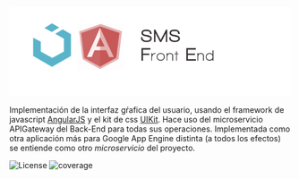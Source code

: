 ![](frontend.png)

Implementación de la interfaz gŕafica del usuario, usando el framework de javascript [AngularJS](https://angularjs.org/) y el kit de css [UIKit](http://getuikit.com/). Hace uso del microservicio APIGateway del Back-End para todas sus operaciones. Implementada como otra aplicación más para Google App Engine distinta (a todos los efectos) se entiende como  otro *microservicio* del proyecto.

![License](http://img.shields.io/badge/license-GPLv3-blue.svg)
![coverage](https://img.shields.io/badge/coverage-0%25-red.svg)

